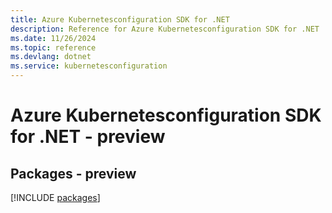 ```yaml
---
title: Azure Kubernetesconfiguration SDK for .NET
description: Reference for Azure Kubernetesconfiguration SDK for .NET
ms.date: 11/26/2024
ms.topic: reference
ms.devlang: dotnet
ms.service: kubernetesconfiguration
---
```

# Azure Kubernetesconfiguration SDK for .NET - preview
## Packages - preview
[!INCLUDE [packages](kubernetesconfiguration-index.md)]